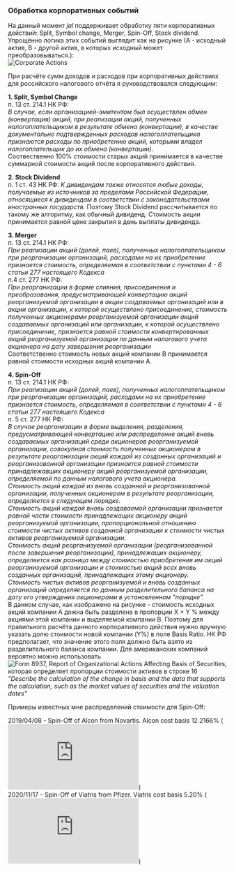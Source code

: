 ### Обработка корпоративных событий

На данный момент *jal* поддерживает обработку пяти корпоративных действий: Split, Symbol change, Merger, Spin-Off, Stock dividend.
Упрощённо логика этих событий выглядит как на рисунке (А - исходный актив, B - другой актив, в которых исходный может преобразовываться.):  
![Corporate Actions](https://github.com/titov-vv/jal/blob/master/docs/ru-tax-3ndfl/img/corporate_actions.png?raw=true)  

При расчёте сумм доходов и расходов при корпоративных действиях для российского налогового отчёта я руководствовался следующим:  

**1. Split, Symbol Change**  
   п. 13 ст. 214.1 НК РФ:  
   *В случае, если организацией-эмитентом был осуществлен обмен (конвертация) акций, при реализации акций, полученных налогоплательщиком в результате обмена (конвертации),
   в качестве документально подтвержденных расходов налогоплательщика признаются расходы по приобретению акций, которыми владел налогоплательщик до их обмена (конвертации).*  
   Соотвественно 100% стоимости старых акций принимается в качестве суммарной стоимости акций после корпоративного действия.  
   
**2. Stock Dividend**  
   п. 1 ст. 43 НК РФ:
   *К дивидендам также относятся любые доходы, получаемые из источников за пределами Российской Федерации, относящиеся к дивидендам в соответствии с законодательствами иностранных государств.*
   Поэтому Stock Dividend рассчитывается по такому же алгоритму, как обычный дивиденд. Стоимость акции принимается равной цене закрытия в день выплаты дивиденда.
  
**3. Merger**  
   п. 13 ст. 214.1 НК РФ:  
   *При реализации акций (долей, паев), полученных налогоплательщиком при реорганизации организаций, расходами на их приобретение признается стоимость, 
   определяемая в соответствии с пунктами 4 - 6 статьи 277 настоящего Кодекса*  
   п.4 ст. 277 НК РФ:  
   *При реорганизации в форме слияния, присоединения и преобразования, предусматривающей конвертацию акций реорганизуемой организации в акции создаваемых организаций или в акции организации, 
   к которой осуществлено присоединение, стоимость полученных акционерами реорганизуемой организации акций создаваемых организаций или организации, к которой осуществлено присоединение, 
   признается равной стоимости конвертированных акций реорганизуемой организации по данным налогового учета акционера на дату завершения реорганизации*  
   Соответственно стоимость новых акций компании B принимается равной стоимости исходных акций компании A.

**4. Spin-Off**  
   п. 13 ст. 214.1 НК РФ:  
   *При реализации акций (долей, паев), полученных налогоплательщиком при реорганизации организаций, расходами на их приобретение признается стоимость, 
   определяемая в соответствии с пунктами 4 - 6 статьи 277 настоящего Кодекса*  
   п. 5 ст. 277 НК РФ:  
   *В случае реорганизации в форме выделения, разделения, предусматривающей конвертацию или распределение акций вновь создаваемых организаций среди акционеров реорганизуемой организации, 
   совокупная стоимость полученных акционером в результате реорганизации акций каждой из созданных организаций и реорганизованной организации признается равной стоимости принадлежавших акционеру 
   акций реорганизуемой организации, определяемой по данным налогового учета акционера.  
   Стоимость акций каждой из вновь созданной и реорганизованной организации, полученных акционером в результате реорганизации, определяется в следующем порядке.  
   Стоимость акций каждой вновь создаваемой организации признается равной части стоимости принадлежащих акционеру акций реорганизуемой организации, пропорциональной отношению стоимости чистых активов 
   созданной организации к стоимости чистых активов реорганизуемой организации.  
   Стоимость акций реорганизуемой организации (реорганизованной после завершения реорганизации), принадлежащих акционеру, определяется как разница между стоимостью приобретения им акций 
   реорганизуемой организации и стоимостью акций всех вновь созданных организаций, принадлежащих этому акционеру.  
   Стоимость чистых активов реорганизуемой и вновь созданных организаций определяется по данным разделительного баланса на дату его утверждения акционерами в установленном "порядке".*  
   В данном случае, как изображено на рисунке - стоимость исходных акций компании A дожна быть разделена в пропорции X + Y % между акциями этой компании и выделяемой компании B.
   Поэтому для правильного расчёта данного корпоративного действия нужно вручную указать долю стоимости новой компании (Y%) в поле Basis Ratio.
   НК РФ предполагает, что значение этого поля должно быть взято из разделительного баланса компании. Для американских компаний вероятно можно использовать
   ![Form 8937, Report of Organizational Actions Affecting Basis of Securities](https://www.irs.gov/forms-pubs/about-form-8937), которая определяет пропорции стоимости активов в строке 16 
   *"Describe the calculation of the change in basis and the data that supports the calculation, such as the market values of securities and the valuation dates"* 
   
Примеры известных мне распределений стоимости для Spin-Off:

2019/04/08 - Spin-Off of Alcon from Novartis. Alcon cost basis 12.2166% (![From 8937](https://github.com/titov-vv/jal/blob/master/docs/ru-tax-3ndfl/cost_basis/20190416_Form8937-NVS_ALC_SpinOff.pdf))  
2020/11/17 - Spin-Off of Viatris from Pfizer. Viatris cost basis 5.20% (![Form 8937](https://github.com/titov-vv/jal/blob/master/docs/ru-tax-3ndfl/cost_basis/20201130_Form8937_PFE_VTRS_SpinOff.pdf))  